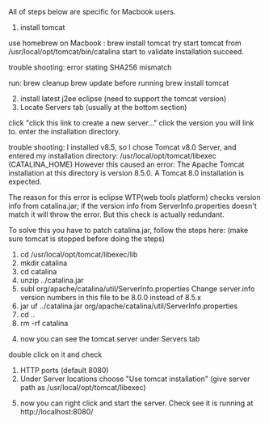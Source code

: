 All of steps below are specific for Macbook users.

1. install tomcat

use homebrew on Macbook : brew install tomcat
try start tomcat from
/usr/local/opt/tomcat/bin/catalina start
to validate installation succeed.

trouble shooting:
error stating SHA256 mismatch

run:
brew cleanup
brew update
before running brew install tomcat

2. install latest j2ee eclipse (need to support the tomcat version)
3. Locate Servers tab (usually at the bottom section)

click "click this link to create a new server..."
click the version you will link to. 
enter the installation directory.

trouble shooting:
I installed v8.5, so I chose Tomcat v8.0 Server, and entered my installation directory:
/usr/local/opt/tomcat/libexec  (CATALINA_HOME)
However this caused an error:
The Apache Tomcat installation at this directory is version 8.5.0. A Tomcat 8.0 installation is expected.

The reason for this error is eclipse WTP(web tools platform) checks version info from catalina.jar; if the version info from ServerInfo.properties doesn't match it will throw the error. But this check is actually redundant.

To solve this you have to patch catalina.jar, follow the steps here:
(make sure tomcat is stopped before doing the steps)
1) cd /usr/local/opt/tomcat/libexec/lib
2) mkdir catalina
3) cd catalina
4) unzip ../catalina.jar
5) subl org/apache/catalina/util/ServerInfo.properties
Change server.info version numbers in this file to be 8.0.0 instead of 8.5.x
6) jar uf ../catalina.jar org/apache/catalina/util/ServerInfo.properties
7) cd ..
8) rm -rf catalina

4. now you can see the tomcat server under Servers tab

double click on it and check
1) HTTP ports (default 8080)
2) Under Server locations choose "Use tomcat installation" (give server path as /usr/local/opt/tomcat/libexec)

5. now you can right click and start the server. Check see it is running at http://localhost:8080/
